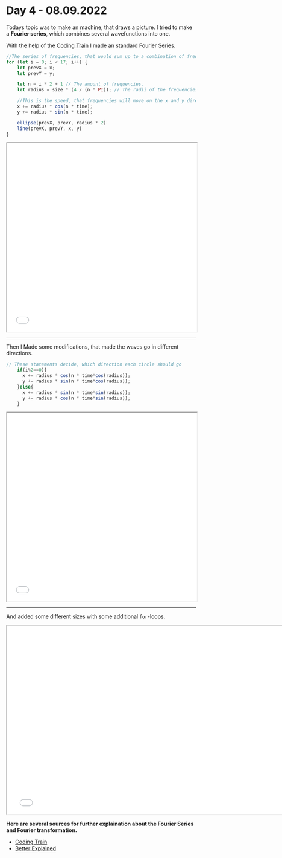 # **Day 4 - 08.09.2022**

Todays topic was to make an machine, that draws a picture. I tried to make a **Fourier series**, which combines several wavefunctions into one.

With the help of the [Coding Train](https://www.youtube.com/watch?v=Mm2eYfj0SgA&t=1421s) I made an standard Fourier Series.

```javascript
//The series of frequencies, that would sum up to a combination of frequencies, will be made with a for-loop.
for (let i = 0; i < 17; i++) {
    let prevX = x;
    let prevY = y;

    let n = i * 2 + 1 // The amount of frequencies.
    let radius = size * (4 / (n * PI)); // The radii of the frequencies

    //This is the speed, that frequencies will move on the x and y direction.
    x += radius * cos(n * time);
    y += radius * sin(n * time);

    ellipse(prevX, prevY, radius * 2)
    line(prevX, prevY, x, y)
}
```

<iframe src="02/index.html" width="100%" height="500px"></iframe>

---

Then I Made some modifications, that made the waves go in different directions.

```javascript
// These statements decide, which direction each circle should go
    if(i%2==0){
      x += radius * cos(n * time*cos(radius));
      y += radius * sin(n * time*cos(radius));
    }else{
      x += radius * sin(n * time*sin(radius));
      y += radius * cos(n * time*sin(radius));
    }
```

<iframe src="03/index.html" width="100%" height="500px"></iframe>

---

And added some different sizes with some additional `for`-loops.

<iframe src="01/index.html" width="150%" height="500px"></iframe>

**Here are several sources for further explaination about the Fourier Series and Fourier transformation.**
- [Coding Train](https://www.youtube.com/watch?v=Mm2eYfj0SgA)
- [Better Explained](https://betterexplained.com/articles/an-interactive-guide-to-the-fourier-transform/)
